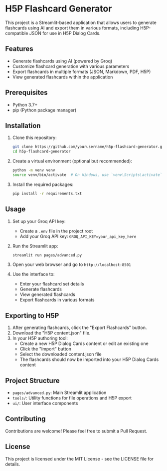 # H5P Flashcard Generator

This project is a Streamlit-based application that allows users to generate flashcards using AI and export them in various formats, including H5P-compatible JSON for use in H5P Dialog Cards.

## Features

- Generate flashcards using AI (powered by Groq)
- Customize flashcard generation with various parameters
- Export flashcards in multiple formats (JSON, Markdown, PDF, H5P)
- View generated flashcards within the application

## Prerequisites

- Python 3.7+
- pip (Python package manager)

## Installation

1. Clone this repository:
   ```bash
   git clone https://github.com/yourusername/h5p-flashcard-generator.git
   cd h5p-flashcard-generator
   ```

2. Create a virtual environment (optional but recommended):
   ```bash
   python -m venv venv
   source venv/bin/activate  # On Windows, use `venv\Scripts\activate`
   ```

3. Install the required packages:
   ```bash
   pip install -r requirements.txt
   ```

## Usage

1. Set up your Groq API key:
   - Create a `.env` file in the project root
   - Add your Groq API key: `GROQ_API_KEY=your_api_key_here`

2. Run the Streamlit app:
   ```bash
   streamlit run pages/advanced.py
   ```

3. Open your web browser and go to `http://localhost:8501`

4. Use the interface to:
   - Enter your flashcard set details
   - Generate flashcards
   - View generated flashcards
   - Export flashcards in various formats

## Exporting to H5P

1. After generating flashcards, click the "Export Flashcards" button.
2. Download the "H5P content.json" file.
3. In your H5P authoring tool:
   - Create a new H5P Dialog Cards content or edit an existing one
   - Click the "Import" button
   - Select the downloaded content.json file
   - The flashcards should now be imported into your H5P Dialog Cards content

## Project Structure

- `pages/advanced.py`: Main Streamlit application
- `tools/`: Utility functions for file operations and H5P export
- `ui/`: User interface components

## Contributing

Contributions are welcome! Please feel free to submit a Pull Request.

## License

This project is licensed under the MIT License - see the LICENSE file for details.

